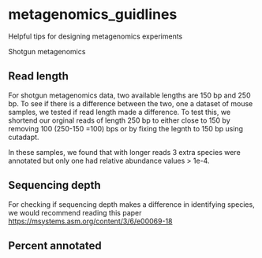 # metagenomics_guidlines
Helpful tips for designing metagenomics experiments

Shotgun metagenomics

## Read length
For shotgun metagenomics data, two available lengths are 150 bp and 250 bp. To see if there is a difference between the two, one a dataset of mouse samples, we tested if read length made a difference. To test this, we shortend our orginal reads of length 250 bp to either close to 150 by removing 100 (250-150 =100) bps or by fixing the legnth to 150 bp using cutadapt. 

In these samples, we found that with longer reads 3 extra species were annotated but only one had relative abundance values > 1e-4.



## Sequencing depth
For checking if sequencing depth makes a difference in identifying species, we would recommend reading this paper https://msystems.asm.org/content/3/6/e00069-18


## Percent annotated


